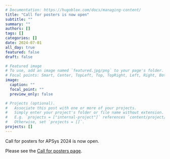 ```yaml
---
# Documentation: https://hugoblox.com/docs/managing-content/
title: "Call for posters is now open"
subtitle: ""
summary: ""
authors: []
tags: []
categories: []
date: 2024-07-01
all_day: true
featured: false
draft: false

# Featured image
# To use, add an image named `featured.jpg/png` to your page's folder.
# Focal points: Smart, Center, TopLeft, Top, TopRight, Left, Right, BottomLeft, Bottom, BottomRight.
image:
  caption: ""
  focal_point: ""
  preview_only: false

# Projects (optional).
#   Associate this post with one or more of your projects.
#   Simply enter your project's folder or file name without extension.
#   E.g. `projects = ["internal-project"]` references `content/project/deep-learning/index.md`.
#   Otherwise, set `projects = []`.
projects: []
---
```


Call for posters for APSys 2024 is now open.

Please see the [Call for posters page](/cfposters/).
